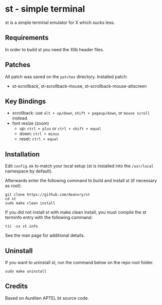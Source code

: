 # st - simple terminal
st is a simple terminal emulator for X which sucks less.

## Requirements
In order to build st you need the Xlib header files.

## Patches
All patch was saved on the `patches` directory. Installed patch:
- st-scrollback, st-scrollback-mouse, st-scrollback-mouse-altscreen
 
## Key Bindings
- scrollback: use `alt + up/down`, `shift + pageup/down`, or `mouse scroll` instead.
- font resize (zoom)
  - up: `ctrl + plus` or `ctrl + shift + equal`
  - down: `ctrl + minus`
  - reset: `ctrl + equal`

## Installation
Edit `config.mk` to match your local setup (st is installed into
the `/usr/local` namespace by default).

Afterwards enter the following command to build and install st (if
necessary as root):

    git clone https://github.com/deanvry/st
    cd st
    sudo make clean install

If you did not install st with make clean install, you must compile
the st terminfo entry with the following command:

    tic -sx st.info

See the man page for additional details.

## Uninstall
If you want to uninstall st, run the command below on the repo root folder.

    sudo make uninstall

## Credits
Based on Aurélien APTEL <aurelien dot aptel at gmail dot com> bt source code.
